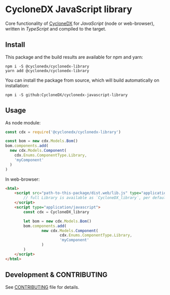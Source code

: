 # CycloneDX JavaScript library

Core functionality of [CycloneDX] for _JavaScript_ (node or web-browser),
written in _TypeScript_ and compiled to the target.

## Install

This package and the build results are available for npm and yarn:

```shell
npm i -S @cyclonedx/cyclonedx-library
yarn add @cyclonedx/cyclonedx-library
```

You can install the package from source,
which will build automatically on installation:

```shell
npm i -S github:CycloneDX/cyclonedx-javascript-library
```

## Usage

As node module:

```javascript
const cdx = require('@cyclonedx/cyclonedx-library')

const bom = new cdx.Models.Bom()
bom.components.add(
  new cdx.Models.Component(
    cdx.Enums.ComponentType.Library,
    'myComponent'
  )
)
```

In web-browser:

```html
<html>
    <script src="path-to-this-package/dist.web/lib.js" type="application/javascript">
        // full Library is available as `CycloneDX_library`, per default
    </script>
    <script type="application/javascript">
        const cdx = CycloneDX_library

        let bom = new cdx.Models.Bom()
        bom.components.add(
                new cdx.Models.Component(
                        cdx.Enums.ComponentType.Library,
                        'myComponent'
                )
        )
    </script>
</html>
```

## Development & CONTRIBUTING

See [CONTRIBUTING](CONTRIBUTING.md) file for details.

[CycloneDX]: https://cyclonedx.org/
